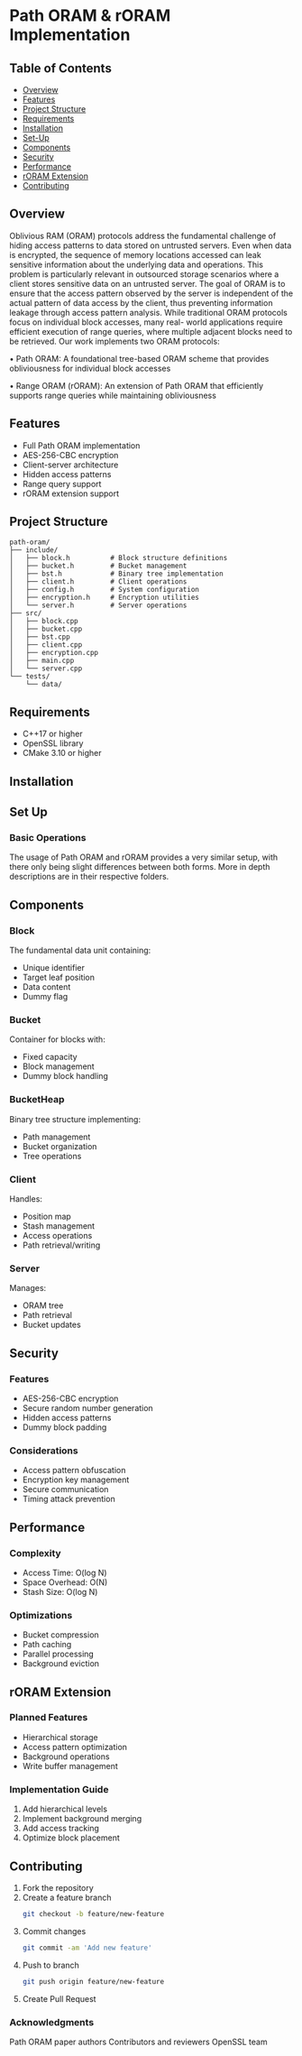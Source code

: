 # Path ORAM & rORAM Implementation

## Table of Contents
- [Overview](#overview)
- [Features](#features)
- [Project Structure](#project-structure)
- [Requirements](#requirements)
- [Installation](#installation)
- [Set-Up](#setup)
- [Components](#components)
- [Security](#security)
- [Performance](#performance)
- [rORAM Extension](#roram-extension)
- [Contributing](#contributing)

## Overview

Oblivious RAM (ORAM) protocols address the fundamental challenge of hiding access patterns to
data stored on untrusted servers. Even when data is encrypted, the sequence of memory locations
accessed can leak sensitive information about the underlying data and operations. This problem
is particularly relevant in outsourced storage scenarios where a client stores sensitive data on an
untrusted server.
The goal of ORAM is to ensure that the access pattern observed by the server is independent of
the actual pattern of data access by the client, thus preventing information leakage through access
pattern analysis. While traditional ORAM protocols focus on individual block accesses, many real-
world applications require efficient execution of range queries, where multiple adjacent blocks need
to be retrieved. Our work implements two ORAM protocols:

• Path ORAM: A foundational tree-based ORAM scheme that provides obliviousness for
individual block accesses

• Range ORAM (rORAM): An extension of Path ORAM that efficiently supports range
queries while maintaining obliviousness

## Features

* Full Path ORAM implementation
* AES-256-CBC encryption
* Client-server architecture
* Hidden access patterns
* Range query support
* rORAM extension support

## Project Structure

```
path-oram/
├── include/
│   ├── block.h          # Block structure definitions
│   ├── bucket.h         # Bucket management
│   ├── bst.h            # Binary tree implementation
│   ├── client.h         # Client operations
│   ├── config.h         # System configuration
│   ├── encryption.h     # Encryption utilities
│   └── server.h         # Server operations
├── src/
│   ├── block.cpp
│   ├── bucket.cpp
│   ├── bst.cpp
│   ├── client.cpp
│   ├── encryption.cpp
│   ├── main.cpp
│   └── server.cpp
└── tests/
    └── data/
```

## Requirements

* C++17 or higher
* OpenSSL library
* CMake 3.10 or higher

## Installation


## Set Up

### Basic Operations
The usage of Path ORAM and rORAM provides a very similar setup, with there only being slight differences between both forms. More in depth descriptions are in their respective folders.



## Components

### Block
The fundamental data unit containing:
* Unique identifier
* Target leaf position
* Data content
* Dummy flag

### Bucket
Container for blocks with:
* Fixed capacity
* Block management
* Dummy block handling

### BucketHeap
Binary tree structure implementing:
* Path management
* Bucket organization
* Tree operations

### Client
Handles:
* Position map
* Stash management
* Access operations
* Path retrieval/writing

### Server
Manages:
* ORAM tree
* Path retrieval
* Bucket updates

## Security

### Features
* AES-256-CBC encryption
* Secure random number generation
* Hidden access patterns
* Dummy block padding

### Considerations
* Access pattern obfuscation
* Encryption key management
* Secure communication
* Timing attack prevention

## Performance

### Complexity
* Access Time: O(log N)
* Space Overhead: O(N)
* Stash Size: O(log N)

### Optimizations
* Bucket compression
* Path caching
* Parallel processing
* Background eviction

## rORAM Extension

### Planned Features
* Hierarchical storage
* Access pattern optimization
* Background operations
* Write buffer management

### Implementation Guide
1. Add hierarchical levels
2. Implement background merging
3. Add access tracking
4. Optimize block placement

## Contributing

1. Fork the repository
2. Create a feature branch
   ```bash
   git checkout -b feature/new-feature
   ```
3. Commit changes
   ```bash
   git commit -am 'Add new feature'
   ```
4. Push to branch
   ```bash
   git push origin feature/new-feature
   ```
5. Create Pull Request

### Acknowledgments

Path ORAM paper authors
Contributors and reviewers
OpenSSL team
